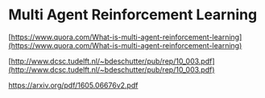 Multi Agent Reinforcement Learning
===

[https://www.quora.com/What-is-multi-agent-reinforcement-learning](https://www.quora.com/What-is-multi-agent-reinforcement-learning)

[http://www.dcsc.tudelft.nl/~bdeschutter/pub/rep/10_003.pdf](http://www.dcsc.tudelft.nl/~bdeschutter/pub/rep/10_003.pdf)

https://arxiv.org/pdf/1605.06676v2.pdf